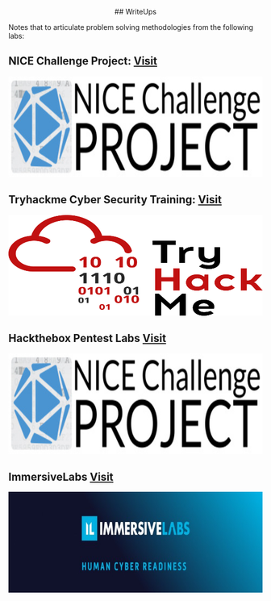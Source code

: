 <p style="text-align: center;">
## WriteUps
</p>
<p>
Notes that to articulate problem solving methodologies from the following labs:
<p>

## NICE Challenge Project: [Visit](https://nice-challenge.com/)

<p align="center">
<img width="100%" height="200" src="img/nice.jpg">
</p>

## Tryhackme Cyber Security Training: [Visit](https://tryhackme.com)

<p align="center">
<img width="100%" height="200" src="img/THMlogo.png">
</p>

## Hackthebox Pentest Labs [Visit](https://hackthebox.com)

<p align="center">
<img width="100%" height="200" src="img/nice.jpg">
</p>

## ImmersiveLabs [Visit](https://www.immersivelabs.com/)

<p align="center">
<img width="100%" height="200" src="img/immersivelabs.jpeg">
</p>
</p>
